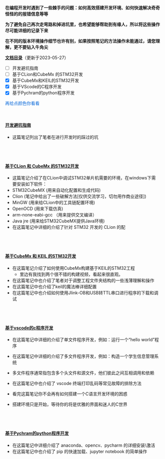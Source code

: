 **在编程开发时遇到了一些棘手的问题：如何高效搭建开发环境、如何快速解决奇奇怪怪的的报错信息等等**

**为了避免自己再次走弯路和掉进坑里，也希望能够帮助到有缘人，所以将这些操作尽可能详细的记录下来**

**在不同的版本环境操作细节也许有别，如果按照笔记的方法操作未能通过，请您理解，更不要钻入牛角尖**

**[文档目录](#jump1)**（更新于2023-05-27）
- [ ] 开发避坑指南
- [ ] 基于CLion和CubeMx 的STM32开发
- [X] 基于CubeMx和KEIL的STM32开发
- [x] 基于VScode的C程序开发
- [x] 基于Pychram的python程序开发

<span  style="color: #0969DA; ">再给点颜色你看看</span> 

&emsp;

#### <a id="jump1"> [开发避坑指南](https://note.youdao.com/s/Ia47aSut)</a>
- 这篇笔记列出了笔者在进行开发时的踩过的坑

&emsp;
---
#### [基于CLion 和 CubeMx 的STM32开发](https://note.youdao.com/s/OiOrOPUA)
- 这篇笔记介绍了在CLion中调试STM32单片机需要的环境，在windows下需要安装如下软件：
- STM32CubeMX   (用来自动化配置和生成代码)
-  Clion    (笔记中给出了一些破解方法[仅供交流学习，切勿用作商业途径])
-  MinGW    (用来给CLion中的工具链配置环境)
-  OpenOCD     (用来下载仿真)
-  arm-none-eabi-gcc    （用来提供交叉编译）
-  Java jre    (用来给STM32CubeMX提供Java环境)
- 在这篇笔记中详细的介绍了针对 STM32 开发的 CLion 的配

&emsp;
---
#### [基于CubeMx 和 KEIL 的STM32开发](https://note.youdao.com/s/OiOrOPUA)
- 在这篇笔记介绍了如何使用CubeMx构建基于KEIL的STM32工程
  - 里边有我找到两个很不错的构建视频，看起来很直观。 
- 在这篇笔记中也介绍了笔者对于调整工程文件夹结构的一些浅薄理解和操作
- 在这篇笔记中也介绍了keil的魔法棒详细配置
- 在这篇笔记中也介绍如何使用Jlink-OB和USB转TTL串口进行程序的下载和调试

&emsp;
---
#### [基于vscode的c程序开发](https://note.youdao.com/s/CisHoFe)
- 在这篇笔记中详细的介绍了单文件程序开发，例如：运行一个“hello world”程序

- 在这篇笔记中详细的介绍了多文件程序开发，例如：构造一个学生信息管理系统
- 多文件程序通常指包含多个头文件和源文件，他们彼此之间互相调用和依赖
- 在这篇笔记中也介绍了 vscode 终端打印乱码等常见故障的排除方法
- 看完这篇笔记你不会再有如何搭建一个C语言开发环境的困惑
- 搭建环境只是开始，等待你的将是优雅的界面和迷人的C世界 

&emsp;
---
#### [基于Pychram的python程序开发](https://note.youdao.com/s/QRXR7oEg)
- 在这篇笔记中详细介绍了 anaconda、opencv、pycharm 的详细安装\激活
- 在这篇笔记中也介绍了 pip 的快速加载、jupyter notebook 的简单操作

&emsp;
---


